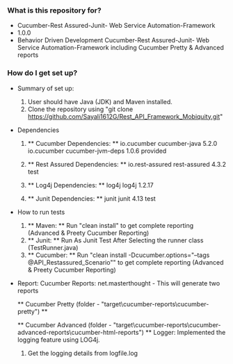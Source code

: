 ### What is this repository for? ###

* Cucumber-Rest Assured-Junit- Web Service Automation-Framework
* 1.0.0
* Behavior Driven Development Cucumber-Rest Assured-Junit- Web Service Automation-Framework including Cucumber Pretty & Advanced reports

### How do I get set up? ###

* Summary of set up: 

  1. User should have Java (JDK) and Maven installed.
  2. Clone the repository using "git clone https://github.com/Sayali1612G/Rest_API_Framework_Mobiquity.git"
  
* Dependencies
  
  1. ** Cucumber Dependencies: **
       <dependency>
			<groupId>io.cucumber</groupId>
			<artifactId>cucumber-java</artifactId>
			<version>5.2.0</version>
		</dependency>
		<dependency>
			<groupId>io.cucumber</groupId>
			<artifactId>cucumber-jvm-deps</artifactId>
			<version>1.0.6</version>
			<scope>provided</scope>
		</dependency>
 
  2. ** Rest Assured Dependencies: **
       <dependency>
			<groupId>io.rest-assured</groupId>
			<artifactId>rest-assured</artifactId>
			<version>4.3.2</version>
			<scope>test</scope>
		</dependency>
		
  4. ** Log4j Dependencies: **
		<dependency>
			<groupId>log4j</groupId>
			<artifactId>log4j</artifactId>
			<version>1.2.17</version>
		</dependency>
		
  5. ** Junit Dependencies: **
		<dependency>
			<groupId>junit</groupId>
			<artifactId>junit</artifactId>
			<version>4.13</version>
			<scope>test</scope>
		</dependency>
		
* How to run tests

   1. ** Maven: ** Run "clean install" to get complete reporting (Advanced & Preety Cucumber Reporting)
   2. ** Junit: ** Run As Junit Test After Selecting the runner class (TestRunner.java)
   3. ** Cucumber: ** Run "clean install -Dcucumber.options="–tags @API_Restassured_Scenario"" to get complete reporting (Advanced & Preety Cucumber Reporting)
  
* Report: Cucumber Reports: net.masterthought - This will generate two reports

   ** Cucumber Pretty (folder - "target\cucumber-reports\cucumber-pretty") **
  
   ** Cucumber Advanced (folder - "target\cucumber-reports\cucumber-advanced-reports\cucumber-html-reports") 
   ** Logger: Implemented the logging feature using LOG4j.

  1. Get the logging details  from logfile.log
  
